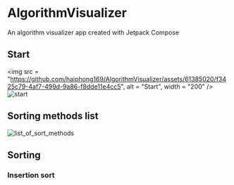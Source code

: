 # AlgorithmVisualizer
An algorithm visualizer app created with Jetpack Compose

## Start
<img src = "https://github.com/haiphong169/AlgorithmVisualizer/assets/61385020/f3425c79-4af7-499d-9a86-f8dde11e4cc5", alt = "Start", width = "200" />
![start](https://github.com/haiphong169/AlgorithmVisualizer/assets/61385020/f3425c79-4af7-499d-9a86-f8dde11e4cc5)

## Sorting methods list
![list_of_sort_methods](https://github.com/haiphong169/AlgorithmVisualizer/assets/61385020/cf331b15-7e9e-4c6e-91d8-c05672b5c468)

## Sorting
### Insertion sort
